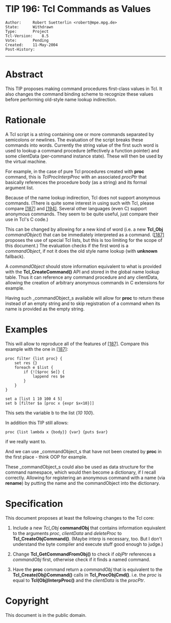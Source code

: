 # TIP 196: Tcl Commands as Values
	Author:		Robert Suetterlin <robert@mpe.mpg.de>
	State:		Withdrawn
	Type:		Project
	Tcl-Version:	8.5
	Vote:		Pending
	Created:	11-May-2004
	Post-History:	
-----

# Abstract

This TIP proposes making command procedures first-class values in Tcl.
It also changes the command binding scheme to recognize these values
before performing old-style name lookup indirection.

# Rationale

A Tcl script is a string containing one or more commands separated by
semicolons or newlines.  The evaluation of the script breaks these
commands into words.  Currently the string value of the first such
word is used to lookup a command procedure \(effectively a function
pointer\) and some clientData \(per-command instance state\).  These will
then be used by the virtual machine.

For example, in the case of pure Tcl procedures created with
**proc** command, this is _TclProcInterpProc_ with an associated
_procPtr_ that basically references the procedure body \(as a string\)
and its formal argument list.

Because of the name lookup indirection, Tcl does not support anonymous
commands.  \(There is quite some interest in using such with Tcl,
please compare [[187]](187.md) and [[194]](194.md).  Several other languages \(even C\)
support anonymous commands.  They seem to be quite useful, just
compare their use in Tcl's C code.\)

This can be changed by allowing for a new kind of word \(i.e. a new
**Tcl\_Obj** _commandObject_\) that can be immediately interpreted
as a command.  \([[187]](187.md) proposes the use of special Tcl lists, but this
is too limiting for the scope of this document.\)  The evaluation
checks if the first word is a _commandObject_, if not it does the
old style name lookup \(with **unknown** fallback\).

A _commandObject_ should store information equivalent to what is
provided with the **Tcl\_CreateCommand\(\)** API and stored in the
global name lookup table.  Thus it can reference any command procedure
and any clientData, allowing the creation of arbitrary anonymous
commands in C extensions for example.

Having such _commandObject_s available will allow for **proc** to
return these instead of an empty string and to skip registration of a
command when its name is provided as the empty string.

# Examples

This will allow to reproduce all of the features of [[187]](187.md).  Compare
this example with the one in [[187]](187.md):

	proc filter {list proc} {
	    set res {}
	    foreach e $list {
	        if {![$proc $e]} {
	            lappend res $e
	        }
	    }
	}
	
	set a [list 1 10 100 4 5]
	set b [filter $a [proc x {expr $x<10}]]

This sets the variable b to the list \{_10 100_\}.

In addition this TIP still allows:

	proc {list lambda x {body}} {var} {puts $var} 

if we really want to.

And we can use _commandObject_s that have not been created by
**proc** in the first place - think OOP for example.

These _commandObject_s could also be used as data structure for the
command namespace, which would then become a dictionary, if I recall
correctly.  Allowing for registering an anonymous command with a name
\(via **rename**\) by putting the name and the commandObject into the
dictionary.

# Specification

This document proposes at least the following changes to the Tcl core:

 1. Include a new _Tcl\_Obj_ **commandObj** that contains
    information equivalent to the arguments _proc_, _clientData_
    and _deleteProc_ to **Tcl\_CreateObjCommand\(\)**.  \(Maybe interp
    is necessary, too.  But I don't understand the byte compiler and
    execute stuff good enough to judge.\)

 2. Change **Tcl\_GetCommandFromObj\(\)** to check if _objPtr_
    references a _commandObj_ first, otherwise check if it finds a
    named command.

 3. Have the **proc** command return a _commandObj_ that is
    equivalent to the **Tcl\_Create\(Obj\)Command\(\)** calls in
    **Tcl\_ProcObjCmd\(\)**.  i.e. the _proc_ is equal to
    **Tcl\(Obj\)InterpProc\(\)** and the _clientData_ is the
    _procPtr_.

# Copyright

This document is in the public domain.

